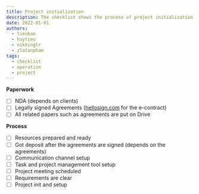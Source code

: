 ```yaml
---
title: Project initialization
description: The checklist shows the process of project initialization
date: 2022-01-01
authors:
  - tieubao
  - huytieu
  - nikkingtr
  - zlatanpham
tags:
  - checklist
  - operation
  - project
---
```


**Paperwork**

- [ ] NDA (depends on clients)
- [ ] Legally signed Agreements ([hellosign.com](http://hellosign.com/) for the e-contract)
- [ ] All related papers such as agreements are put on Drive

**Process**

- [ ] Resources prepared and ready
- [ ] Got deposit after the agreements are signed (depends on the agreements)
- [ ] Communication channel setup
- [ ] Task and project management tool setup
- [ ] Project meeting scheduled
- [ ] Requirements are clear
- [ ] Project init and setup
